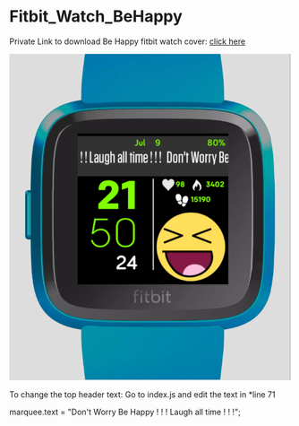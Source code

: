 # Fitbit_Watch_BeHappy

Private Link to download Be Happy fitbit watch cover: [click here](https://gallery.fitbit.com/details/b54a49bd-7298-4cec-8e92-4d9f054cdf17)

![Screenshot](Screenshot.png)

To change the top header text: Go to index.js and edit the text in *line 71

marquee.text = "Don't Worry Be Happy ! ! ! Laugh all time ! ! !";

